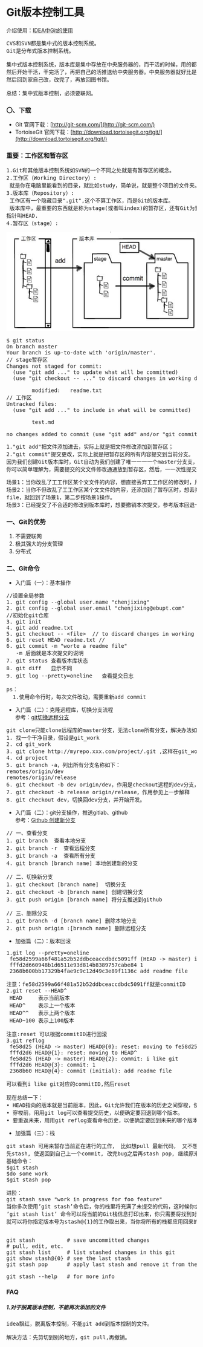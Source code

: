 # Git版本控制工具
介绍使用：[IDEA中Git的使用](https://www.cnblogs.com/wyb628/p/7243776.html)
<pre>
CVS和SVN都是集中式的版本控制系统。
Git是分布式版本控制系统。

集中式版本控制系统，版本库是集中存放在中央服务器的，而干活的时候，用的都是自己的电脑，所以要先从中央服务器取得最新的版本，
然后开始干活，干完活了，再把自己的活推送给中央服务器。中央服务器就好比是一个图书馆，你要改一本书，必须先从图书馆借出来，
然后回到家自己改，改完了，再放回图书馆。

总结：集中式版本控制，必须要联网。
</pre>
### 〇、下载
* Git 官网下载：[http://git-scm.com/](http://git-scm.com/)
* TortoiseGit 官网下载：[http://download.tortoisegit.org/tgit/](http://download.tortoisegit.org/tgit/)

### 重要：工作区和暂存区
<pre>
1.Git和其他版本控制系统如SVN的一个不同之处就是有暂存区的概念。
2.工作区（Working Directory）:
 就是你在电脑里能看到的目录，就比如study，简单说，就是整个项目的文件夹。
3.版本库（Repository）:
 工作区有一个隐藏目录".git",这个不算工作区，而是Git的版本库。
 版本库中，最重要的东西就是称为stage(或者叫index)的暂存区，还有Git为我们自动创建的第一分支master,以及指向master的一个
指针叫HEAD.
4.暂存区（stage）:
</pre>

![](https://raw.githubusercontent.com/chenjxJava/photos/master/git/git%E7%BB%93%E6%9E%84.png)

<pre>
$ git status
On branch master
Your branch is up-to-date with 'origin/master'.
// stage暂存区
Changes not staged for commit:
  (use "git add <file>..." to update what will be committed)
  (use "git checkout -- <file>..." to discard changes in working directory)

        modified:   readme.txt
// 工作区
Untracked files: 
  (use "git add <file>..." to include in what will be committed)

        test.md

no changes added to commit (use "git add" and/or "git commit -a")
</pre>
<pre>
1."git add"把文件添加进去，实际上就是把文件修改添加到暂存区；
2."git commit"提交更改，实际上就是把暂存区的所有内容提交到当前分支。
因为我们创建Git版本库时，Git自动为我们创建了唯⼀一⼀一个master分⽀支，所以，现在，commit就是往master分⽀支上提交更改。
你可以简单理解为，需要提交的⽂文件修改通通放到暂存区，然后，⼀一次性提交暂存区的所有修改。 
</pre>

<pre>
场景1：当你改乱了⼯工作区某个⽂文件的内容，想直接丢弃⼯工作区的修改时，⽤用命令git checkout -- [file]。 
场景2：当你不但改乱了⼯工作区某个⽂文件的内容，还添加到了暂存区时，想丢弃修改，分两 步，第⼀一步⽤用命令git reset HEAD 
file，就回到了场景1，第二步按场景1操作。 
场景3：已经提交了不合适的修改到版本库时，想要撤销本次提交，参考版本回退⼀一节，不过前提是没有推送到远程库。
</pre>


### 一、Git的优势
1. 不需要联网
2. 极其强大的分支管理
3. 分布式

### 二、Git命令
* 入门篇（一）：基本操作
<pre>
//设置全局参数
1. git config --global user.name "chenjixing"
2. git config --global user.email "chenjixing@ebupt.com"
//初始化git仓库
3. git init 
4. git add readme.txt
5. git checkout -- &lt;file&gt;  // to discard changes in working directory
6. git reset HEAD readme.txt //
6. git commit -m "worte a readme file"
   -m 后面就是本次提交的说明
7. git status 查看版本库状态
8. git diff   显示不同
9. git log --pretty=oneline   查看提交日志

ps：
  1.使用命令行时，每次文件改动，需要重新add commit
</pre>

* 入门篇（二）：克隆远程库，切换分支流程
<br>参考：[git切换远程分支](http://www.cnblogs.com/libertycode/p/5858450.html)
<pre>
git clone只能clone远程库的master分支，无法clone所有分支，解决办法如下：
1. 找一个干净目录，假设是git_work
2. cd git_work
3. git clone http://myrepo.xxx.com/project/.git ,这样在git_work目录下得到一个project子目录
4. cd project
5. git branch -a，列出所有分支名称如下：
remotes/origin/dev
remotes/origin/release
6. git checkout -b dev origin/dev，作用是checkout远程的dev分支，在本地起名为dev分支，并切换到本地的dev分支
7. git checkout -b release origin/release，作用参见上一步解释
8. git checkout dev，切换回dev分支，并开始开发。
</pre>

* 入门篇（二）：git分支操作，推送gitlab、github
<br>参考：[Github 创建新分支](http://blog.csdn.net/top_code/article/details/51931916)
<pre>
// 一、查看分支
1. git branch  查看本地分支
2. git branch -r  查看远程分支
3. git branch -a  查看所有分支
4. git branch [branch name] 本地创建新的分支

// 二、切换新分支
1. git checkout [branch name]  切换分支
2. git checkout -b [branch name] 创建切换分支
3. git push origin [branch name] 将分支推送到github

// 三、删除分支
1. git branch -d [branch name] 删除本地分支
2. git push origin :[branch name] 删除远程分支 
</pre>


* 加强篇（二）：版本回滚
<pre>
1.git log --pretty=oneline
 fe58d2599a66f481a52b52ddbceaccdbdc5091ff (HEAD -> master) i like git
 fffd2d660948b1d6511e93d814b8389757cabe84 1
 2368b600bb17329b4fae9c9c12d49c3e89f1136c add readme file
 
注意：fe58d2599a66f481a52b52ddbceaccdbdc5091ff就是commitID
2.git reset --HEAD^
 HEAD     表示当前版本
 HEAD^    表示上一个版本
 HEAD^^   表示上两个版本
 HEAD~100 表示上100版本
 
注意:reset 可以根据commitID进行回滚
3.git reflog
 fe58d25 (HEAD -> master) HEAD@{0}: reset: moving to fe58d259
 fffd2d6 HEAD@{1}: reset: moving to HEAD^
 fe58d25 (HEAD -> master) HEAD@{2}: commit: i like git
 fffd2d6 HEAD@{3}: commit: 1
 2368b60 HEAD@{4}: commit (initial): add readme file

可以看到i like git对应的commitID,然后reset

现在总结一下： 
• HEAD指向的版本就是当前版本，因此，Git允许我们在版本的历史之间穿梭，使⽤用命 令git reset --hard commit_id。
• 穿梭前，⽤用git log可以查看提交历史，以便确定要回退到哪个版本。
• 要重返未来，⽤用git reflog查看命令历史，以便确定要回到未来的哪个版本。
</pre>

* 加强篇（三）：栈
<pre>
git stash 可用来暂存当前正在进行的工作， 比如想pull 最新代码， 又不想加新commit， 或者另外一种情况，为了fix 一个紧急的bug,
先stash, 使返回到自己上一个commit, 改完bug之后再stash pop, 继续原来的工作。
基础命令：
$git stash
$do some work
$git stash pop

进阶：
git stash save "work in progress for foo feature"
当你多次使用’git stash’命令后，你的栈里将充满了未提交的代码，这时候你会对将哪个版本应用回来有些困惑，
’git stash list’ 命令可以将当前的Git栈信息打印出来，你只需要将找到对应的版本号，例如使用’git stash apply stash@{1}’
就可以将你指定版本号为stash@{1}的工作取出来，当你将所有的栈都应用回来的时候，可以使用’git stash clear’来将栈清空。


git stash          # save uncommitted changes
# pull, edit, etc.
git stash list     # list stashed changes in this git
git show stash@{0} # see the last stash 
git stash pop      # apply last stash and remove it from the list

git stash --help   # for more info
</pre>

### FAQ
##### 1.对于脱离版本控制，不能再次添加的文件
<pre>
idea飘红，脱离版本控制，不能git add到版本控制的文件。

解决方法：先剪切到别的地方，git pull,再撤销。
</pre>
